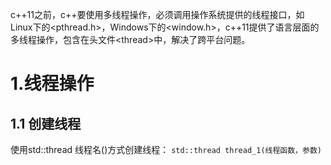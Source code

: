c++11之前，c++要使用多线程操作，必须调用操作系统提供的线程接口，如Linux下的\<pthread.h\>，Windows下的\<window.h\>，c++11提供了语言层面的多线程操作，包含在头文件\<thread\>中，解决了跨平台问题。

# 1.线程操作
## 1.1 创建线程
使用std::thread 线程名()方式创建线程：
`std::thread thread_1(线程函数，参数)`

